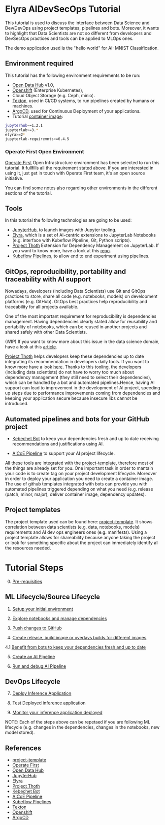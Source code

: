 
# Elyra AIDevSecOps Tutorial

This tutorial is used to discuss the interface between Data Science and Dev/DevOps using project templates, pipelines and bots.
Moreover, it wants to highlight that Data Scientists are not so different from developers and DevSecOps practices and tools can be applied to MLOps ones.

The demo application used is the "hello world" for AI: MNIST Classification.

## Environment required

This tutorial has the following environment requirements to be run:

- [Open Data Hub][3] v1.0,
- [Openshift][11] (Enterprise Kubernetes),
- Cloud Object Storage (e.g. Ceph, minio).
- [Tekton][10], used in CI/CD systems, to run pipelines created by humans or machines.
- [ArgoCD][12], used for Continuous Deployment of your applications.
- Tutorial [container image](https://quay.io/repository/thoth-station/s2i-lab-elyra?tag=ml-prague-workshop&tab=tags):

```bash
jupyterhub==1.2.1
jupyterlab>=3.*
elyra>=2*
jupyterlab-requiremnts>=0.4.5
```

### Operate First Open Environment

[Operate First][2] Open Infrastructure environment has been selected to run this tutorial. It fullfills all the requirement stated above. If you are interested in using it, just get in touch with Operate First team, it's an open source initiative.

You can find some notes also regarding other environments in the different sections of the tutorial.

## Tools

In this tutorial the following technologies are going to be used:

- [JupyterHub][4], to launch images with Jupyter tooling.
- [Elyra][5], which is a set of AI-centric extensions to JupyterLab Notebooks (e.g. interface with Kubeflow Pipeline, Git, Python scripts).
- [Project Thoth][6] Extension for Dependency Management on JupyterLab. If you want to know more, have a look at this [repo]((https://github.com/thoth-station/jupyterlab-requirements)).
- [Kubeflow Pipelines][9], to allow end to end experiment using pipelines.

## GitOps, reproducibility, portability and traceability with AI support

Nowadays, developers (including Data Scientists) use Git and GitOps practices to store, share all code (e.g. notebooks, models) on development platforms (e.g. GitHub).
GitOps best practices help reproducibility and traceability for all projects available.

One of the most important requirement for reproducibility is dependencies management. Having dependencies clearly stated allow for reusability and portability of notebooks,
which can be reused in another projects and shared safely with other Data Scientists.

(WIP) If you want to know more about this issue in the data science domain, have a look at this [article](https://github.com/thoth-station/jupyterlab-requirements).

[Project Thoth][6] helps developers keep these dependencies up to date integrating its recommendation in developers daily tools. If you want to know more have a look [here](https://thoth-station.ninja/docs/developers/adviser/integration.html).
Thanks to this tooling, the developers (including data scientists) do not have to worry too much about dependency management (they still need to select their dependencies), which can be handled by a bot and automated pipelines.Hence, having AI support can lead to improvement in the development of AI project, speeding up steps due to performance improvements coming from dependencies and keeping your application secure because insecure libs cannot be introduced.

## Automated pipelines and bots for your GitHub project

- [Kebechet Bot][7] to keep your dependencies fresh and up to date receiving recommendations and justifications using AI.

- [AICoE Pipeline][8] to support your AI project lifecycle.

All these tools are integrated with the [project-template][1], therefore most of the things are already set for you.
One important task in order to mantain your code is to create tag on your project development lifecycle. Moreover in order to deploy your application you need to create a container image.
The use of github templates integrated with bots can provide you with automated pipelines triggered depending on what you need (e.g. release (patch, minor, major), deliver container image, dependency updates).

## Project templates

The project template used can be found here: [project-template][1].
It shows correlation between data scientists (e.g. data, notebooks, models) requirements and AI dev ops engineers ones (e.g. manifests).
Using a project template allows for shareability because anyone taking the project or look for something specific about the project can immediately identify
all the resources needed.

# Tutorial Steps

0. [Pre-requisities](https://github.com/thoth-station/elyra-aidevsecops-tutorial/blob/master/docs/source/pre-requisite.md)

## ML Lifecycle/Source Lifecycle

1. [Setup your initial environment](https://github.com/thoth-station/elyra-aidevsecops-tutorial/blob/master/docs/source/setup-initial-environment.md)

2. [Explore notebooks and manage dependencies](https://github.com/thoth-station/elyra-aidevsecops-tutorial/blob/master/docs/source/explore-notebooks-and-manage-dependencies.md)

3. [Push changes to GitHub](https://github.com/thoth-station/elyra-aidevsecops-tutorial/blob/master/docs/source/push-changes.md)

4. [Create release, build image or overlays builds for different images](https://github.com/thoth-station/elyra-aidevsecops-tutorial/blob/master/docs/source/build-images.md)

4.1 [Benefit from bots to keep your dependencies fresh and up to date](https://github.com/thoth-station/elyra-aidevsecops-tutorial/blob/master/docs/source/use-bots.md)

5. [Create an AI Pipeline](https://github.com/thoth-station/elyra-aidevsecops-tutorial/blob/master/docs/source/create-ai-pipeline.md)

6. [Run and debug AI Pipeline](https://github.com/thoth-station/elyra-aidevsecops-tutorial/blob/master/docs/source/run-ai-pipeline.md)

## DevOps Lifecycle

7. [Deploy Inference Application](https://github.com/thoth-station/elyra-aidevsecops-tutorial/blob/master/docs/source/deploy-model.md)

8. [Test Deployed inference application](https://github.com/thoth-station/elyra-aidevsecops-tutorial/blob/master/docs/source/test-model.md)

9. [Monitor your inference application deployed](https://github.com/thoth-station/elyra-aidevsecops-tutorial/blob/master/docs/source/monitor-model.md)

NOTE: Each of the steps above can be repetaed if you are following ML lifecycle (e.g. changes in the dependencies, changes in the notebooks, new model stored).

## References

* [project-template][1]
* [Operate First][2]
* [Open Data Hub][3]
* [JupyterHub][4]
* [Elyra][5]
* [Project Thoth][6]
* [Kebechet Bot][7]
* [AICoE Pipeline][8]
* [Kubeflow Pipelines][9]
* [Tekton][10]
* [Openshift][11]
* [ArgoCD][12]

[1]: https://github.com/aicoe-aiops/project-template
[2]: https://www.operate-first.cloud/
[3]: https://opendatahub.io/
[4]: https://jupyter.org/hub
[5]: https://github.com/elyra-ai/elyra
[6]: https://thoth-station.ninja/
[7]: https://github.com/marketplace/khebhut
[8]: https://github.com/AICoE/aicoe-ci
[9]: https://www.kubeflow.org/docs/pipelines/overview/pipelines-overview/
[10]: https://tekton.dev/
[11]: https://www.openshift.com/
[12]: https://argoproj.github.io/argo-cd/
